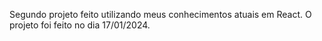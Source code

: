 Segundo projeto feito utilizando meus conhecimentos atuais em React. O projeto foi feito no dia 17/01/2024.
